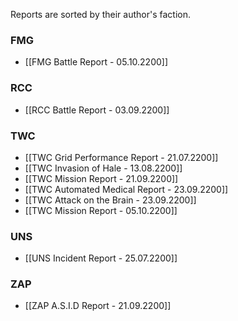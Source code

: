 Reports are sorted by their author's faction.

### FMG
- [[FMG Battle Report - 05.10.2200]]
### RCC
- [[RCC Battle Report - 03.09.2200]]

### TWC
- [[TWC Grid Performance Report - 21.07.2200]]
- [[TWC Invasion of Hale - 13.08.2200]]
- [[TWC Mission Report - 21.09.2200]]
- [[TWC Automated Medical Report - 23.09.2200]]
- [[TWC Attack on the Brain - 23.09.2200]]
- [[TWC Mission Report - 05.10.2200]]

### UNS
- [[UNS Incident Report - 25.07.2200]]

### ZAP
- [[ZAP A.S.I.D Report - 21.09.2200]]

